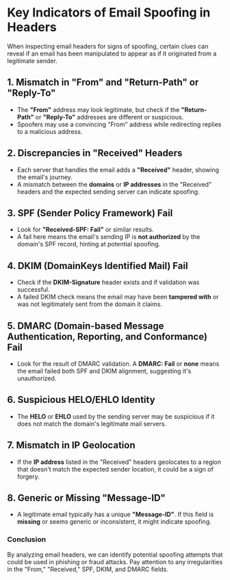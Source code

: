 # Key Indicators of Email Spoofing in Headers

When inspecting email headers for signs of spoofing, certain clues can reveal if an email has been manipulated to appear as if it originated from a legitimate sender.

## 1. Mismatch in "From" and "Return-Path" or "Reply-To"
- The **"From"** address may look legitimate, but check if the **"Return-Path"** or **"Reply-To"** addresses are different or suspicious.
- Spoofers may use a convincing "From" address while redirecting replies to a malicious address.

## 2. Discrepancies in "Received" Headers
- Each server that handles the email adds a **"Received"** header, showing the email's journey.
- A mismatch between the **domains** or **IP addresses** in the "Received" headers and the expected sending server can indicate spoofing.

## 3. SPF (Sender Policy Framework) Fail
- Look for **"Received-SPF: Fail"** or similar results.
- A fail here means the email's sending IP is **not authorized** by the domain's SPF record, hinting at potential spoofing.

## 4. DKIM (DomainKeys Identified Mail) Fail
- Check if the **DKIM-Signature** header exists and if validation was successful.
- A failed DKIM check means the email may have been **tampered with** or was not legitimately sent from the domain it claims.

## 5. DMARC (Domain-based Message Authentication, Reporting, and Conformance) Fail
- Look for the result of DMARC validation. A **DMARC: Fail** or **none** means the email failed both SPF and DKIM alignment, suggesting it's unauthorized.

## 6. Suspicious HELO/EHLO Identity
- The **HELO** or **EHLO** used by the sending server may be suspicious if it does not match the domain's legitimate mail servers.

## 7. Mismatch in IP Geolocation
- If the **IP address** listed in the "Received" headers geolocates to a region that doesn't match the expected sender location, it could be a sign of forgery.

## 8. Generic or Missing "Message-ID"
- A legitimate email typically has a unique **"Message-ID"**. If this field is **missing** or seems generic or inconsistent, it might indicate spoofing.

### Conclusion
By analyzing email headers, we can identify potential spoofing attempts that could be used in phishing or fraud attacks. Pay attention to any irregularities in the "From," "Received," SPF, DKIM, and DMARC fields.

